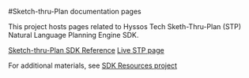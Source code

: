 #Sketch-thru-Plan documentation pages

This project hosts pages related to Hyssos Tech Sketh-Thru-Plan (STP) Natural Language Planning Engine SDK.


[Sketch-thru-Plan SDK Reference](https://hyssostech.github.io/stp-docs/sdk/index.html)
[Live STP page](https://hyssostech.github.io/stp-docs/live/index.html)

For additional materials, see [SDK Resources project](https://github.com/hyssostech/sketch-thru-plan-sdk-resources)